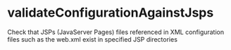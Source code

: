 # validateConfigurationAgainstJsps
Check that JSPs (JavaServer Pages) files referenced in XML configuration files such as the web.xml exist in specified JSP directories
